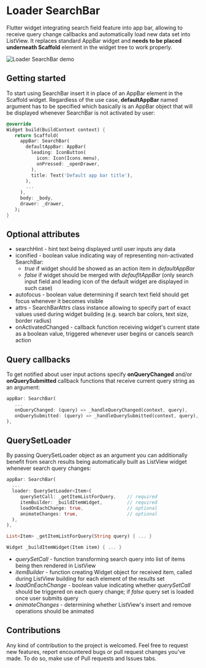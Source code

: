 # Loader SearchBar

Flutter widget integrating search field feature into app bar, allowing to receive query change callbacks and automatically load new data set into ListView. It replaces standard AppBar widget and **needs to be placed underneath Scaffold** element in the widget tree to work properly.

![Loader SearchBar demo](https://thumbs.gfycat.com/HealthyAmbitiousImpala-max-14mb.gif)

## Getting started
To start using SearchBar insert it in place of an AppBar element in the Scaffold widget. Regardless of the use case, **defaultAppBar** named argument has to be specified which basically is an AppBar object that will be displayed whenever SearchBar is not activated by user:
```Dart
@override
Widget build(BuildContext context) {
   return Scaffold(
     appBar: SearchBar(
       defaultAppBar: AppBar(
         leading: IconButton(
           icon: Icon(Icons.menu),
           onPressed: _openDrawer,
         ),
         title: Text('Default app bar title'),
       ),
       ...
     ),
     body: _body,
     drawer: _drawer,
   );
}
```

## Optional attributes
 - searchHint - hint text being displayed until user inputs any data
 - iconified - boolean value indicating way of representing non-activated SearchBar:
   - *true* if widget should be showed as an action item in *defaultAppBar*
   - *false* if widget should be merged with *defaufltAppBar* (only search input field and leading icon of the default widget are displayed in such case)
 - autofocus - boolean value determining if search text field should get focus whenever it becomes visible
 - attrs - SearchBarAttrs class instance allowing to specify part of exact values used during widget building (e.g. search bar colors, text size, border radius)
 - onActivatedChanged - callback function receiving widget's current state as a boolean value, triggered whenever user begins or cancels search action

## Query callbacks
To get notified about user input actions specify **onQueryChanged** and/or **onQuerySubmitted** callback functions that receive current query string as an argument:
```Dart
appBar: SearchBar(
   ...
   onQueryChanged: (query) => _handleQueryChanged(context, query),
   onQuerySubmitted: (query) => _handleQuerySubmitted(context, query),
),
```

## QuerySetLoader
By passing QuerySetLoader object as an argument you can additionally benefit from search results being automatically built as ListView widget whenever search query changes:
```Dart
appBar: SearchBar(
  ...
  loader: QuerySetLoader<Item>(
     querySetCall: _getItemListForQuery,	// required
     itemBuilder: _buildItemWidget,     	// required
     loadOnEachChange: true,            	// optional
     animateChanges: true,            		// optional
  ),
),

List<Item> _getItemListForQuery(String query) { ... }

Widget _buildItemWidget(Item item) { ... }
```

 - *querySetCall* - function transforming search query into list of items being then rendered in ListView
 - *itemBuilder* - function creating Widget object for received item, called during ListView building for each element of the results set
 - *loadOnEachChange* - boolean value indicating whether *querySetCall* should be triggered on each query change; if *false* query set is loaded once user submits query
 - *animateChanges* - determining whether ListView's insert and remove operations should be animated

## Contributions
Any kind of contribution to the project is welcomed.
Feel free to request new features, report encountered bugs or pull request changes you've made.
To do so, make use of Pull requests and Issues tabs.
